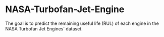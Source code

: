 # NASA-Turbofan-Jet-Engine
The goal is to predict the remaining useful life (RUL) of each engine in the NASA Turbofan Jet Engines' dataset. 
